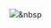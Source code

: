 <img src="https://img.shields.io/badge/orange?style=flat-square&logo=Unity&logoColor=white"/></a>&nbsp
